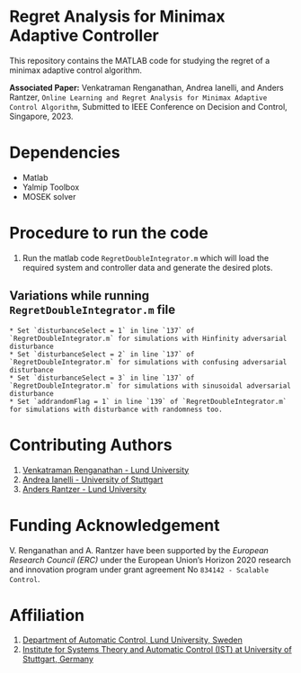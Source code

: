 # Regret Analysis for Minimax Adaptive Controller
This repository contains the MATLAB code for studying the regret of a minimax adaptive control algorithm. 

**Associated Paper:** Venkatraman Renganathan, Andrea Ianelli, and Anders Rantzer, `Online Learning and Regret Analysis for Minimax Adaptive Control Algorithm`, Submitted to IEEE Conference on Decision and Control, Singapore, 2023.

# Dependencies
- Matlab
- Yalmip Toolbox
- MOSEK solver

# Procedure to run the code
1. Run the matlab code `RegretDoubleIntegrator.m` which will load the required system and controller data and generate the desired plots.

## Variations while running `RegretDoubleIntegrator.m` file
    * Set `disturbanceSelect = 1` in line `137` of `RegretDoubleIntegrator.m` for simulations with Hinfinity adversarial disturbance
    * Set `disturbanceSelect = 2` in line `137` of `RegretDoubleIntegrator.m` for simulations with confusing adversarial disturbance
    * Set `disturbanceSelect = 3` in line `137` of `RegretDoubleIntegrator.m` for simulations with sinusoidal adversarial disturbance
    * Set `addrandomFlag = 1` in line `139` of `RegretDoubleIntegrator.m` for simulations with disturbance with randomness too.

# Contributing Authors
1. [Venkatraman Renganathan - Lund University](https://github.com/venkatramanrenganathan)
2. [Andrea Ianelli - University of Stuttgart](https://andreaian.github.io)
3. [Anders Rantzer - Lund University](https://control.lth.se/personnel/personnel/anders-rantzer/)

# Funding Acknowledgement
V. Renganathan and A. Rantzer have been supported by the *European Research Council (ERC)* under the European Union’s Horizon 2020 research and innovation program under grant agreement No `834142 - Scalable Control`.

# Affiliation
1. [Department of Automatic Control, Lund University, Sweden](https://control.lth.se)
2. [Institute for Systems Theory and Automatic Control (IST) at University of Stuttgart, Germany](https://www.ist.uni-stuttgart.de)
